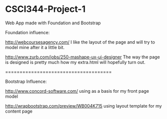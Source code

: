 CSCI344-Project-1
=================

Web App made with Foundation and Bootstrap

Foundation influence: 

http://webcoursesagency.com/  I like the layout of the page and will try to model mine after it a little bit.

http://www.zurb.com/jobs/250-mashape-ux-ui-designer The way the page is designed is pretty much how my extra.html will 
hopefully turn out.

=====================================

Bootstrap Influence:

http://www.concord-software.com/ using as a basis for my front page model

http://wrapbootstrap.com/preview/WB004K715 using layout template for my content page
